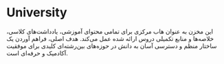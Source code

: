 # University
این مخزن به عنوان هاب مرکزی برای تمامی محتوای آموزشی، یادداشت‌های کلاسی، خلاصه‌ها و منابع تکمیلی دروس ارائه شده عمل می‌کند. هدف اصلی، فراهم آوردن یک ساختار منظم و دسترسی آسان به دانش در حوزه‌های بین‌رشته‌ای کلیدی برای موفقیت آکادمیک و حرفه‌ای است.
